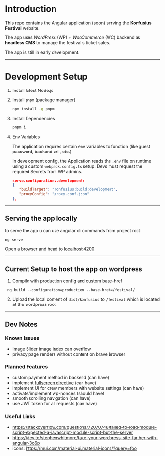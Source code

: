 # Introduction

This repo contains the Angular application (soon) serving the **Konfusius Festival** website.

The app uses _WordPress_ (WP) + _WooCommerce_ (WC) backend as **headless CMS** to manage the festival's ticket sales.

The app is still in early development.

---

# Development Setup

1. Install latest Node.js
2. Install `pnpm` (package manager)

   ```bash
   npm install -g pnpm
   ```

3. Install Dependencies

   ```bash
   pnpm i
   ```

4. Env Variables

   The application requires certain env variables to function (like guest password, backend url , etc.)

   In development config, the Application reads the `.env` file on runtime using a custom `webpack.config.ts` setup. Devs must request the required Secrets from WP admins.

   ```json
   serve.configurations.development:
   {
      "buildTarget": "konfusius:build:development",
      "proxyConfig": "proxy.conf.json"
   },
   ```

---

## Serving the app locally

to serve the app u can use angular cli commands from project root

```bash
ng serve
```

Open a browser and head to [localhost:4200](http://localhost:4200/)

---

## Current Setup to host the app on wordpress

1. Compile with production config and custom base-href

```
 ng build --configuration=production --base-href=/festival/
```

2. Upload the local content of `dist/konfusius` to `/festival` which is located at the wordpress root

---

## Dev Notes

### Known Issues

- Image Slider image index can overflow
- privacy page renders without content on brave browser

### Planned Features

- custom payment method in backend (can have)
- implement [fullscreen directive](https://medium.com/@milan.barac/angular-fullscreen-cd8b788c348f) (can have)
- implement Ui for crew members with website settings (can have)
- activate/implement wp-nonces (should have)
- smooth scrolling navigation (can have)
- use JWT token for all requests (can have)

### Useful Links

- https://stackoverflow.com/questions/72070748/failed-to-load-module-script-expected-a-javascript-module-script-but-the-server
- https://dev.to/stephenwhitmore/take-your-wordpress-site-farther-with-angular-3o6p
- icons: https://mui.com/material-ui/material-icons/?query=foo

